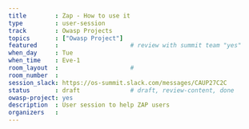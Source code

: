 ```yaml
---
title        : Zap - How to use it
type         : user-session
track        : Owasp Projects
topics       : ["Owasp Project"]
featured     :                    # review with summit team "yes"
when_day     : Tue
when_time    : Eve-1
room_layout  :                    #
room_number  :
session_slack: https://os-summit.slack.com/messages/CAUP27C2C
status       : draft              # draft, review-content, done
owasp-project: yes
description  : User session to help ZAP users
organizers   :
---
```


<!--(add intro)

## WHY

(...)

## What

(...)

## Outcomes

(...)

## References

(...)


## Previous-->
